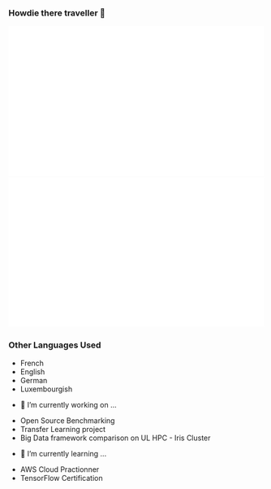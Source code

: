 ### Howdie there traveller 👋

<img src="https://github.com/Yann21/github-stats/blob/master/generated/overview.svg" />
<img src="https://github.com/Yann21/github-stats/blob/master/generated/languages.svg" />

### Other Languages Used <!-- add joke -->
* French
* English
* German
* Luxembourgish

- 🔭 I’m currently working on ...
* Open Source Benchmarking
* Transfer Learning project
* Big Data framework comparison on UL HPC - Iris Cluster
- 🌱 I’m currently learning ...
* AWS Cloud Practionner
* TensorFlow Certification

<!--
**Yann21/Yann21** is a ✨ _special_ ✨ repository because its `README.md` (this file) appears on your GitHub profile.

Here are some ideas to get you started:


* Tensorflow Certifiaction
- 👯 I’m looking to collaborate on ...
- 🤔 I’m looking for help with ...
- 💬 Ask me about ...
- 📫 How to reach me: ...
- ⚡ Fun fact: ...
-->
